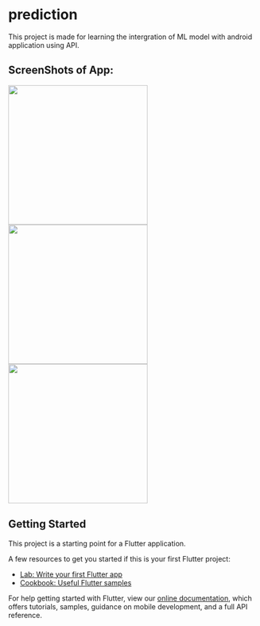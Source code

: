 # prediction
This project is made for learning the intergration of ML model with android application using API.

## ScreenShots of App:

<img src="https://user-images.githubusercontent.com/73748430/125154868-d7a2df80-e179-11eb-901c-7e0b2e677cfe.jpeg" width="280"> <img src="https://user-images.githubusercontent.com/73748430/125154865-d5d91c00-e179-11eb-85fe-37b362ec5f27.jpeg" width="280"> <img src="https://user-images.githubusercontent.com/73748430/125154867-d7a2df80-e179-11eb-85a0-8cf021e790bd.jpeg" width="280">


## Getting Started

This project is a starting point for a Flutter application.

A few resources to get you started if this is your first Flutter project:

- [Lab: Write your first Flutter app](https://flutter.dev/docs/get-started/codelab)
- [Cookbook: Useful Flutter samples](https://flutter.dev/docs/cookbook)

For help getting started with Flutter, view our
[online documentation](https://flutter.dev/docs), which offers tutorials,
samples, guidance on mobile development, and a full API reference.
